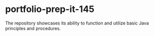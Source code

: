 # portfolio-prep-it-145

The repository showcases its ability to function and utilize basic Java principles and procedures.
